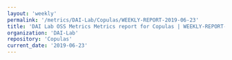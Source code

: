 ```yaml
---
layout: 'weekly'
permalink: '/metrics/DAI-Lab/Copulas/WEEKLY-REPORT-2019-06-23'
title: 'DAI Lab OSS Metrics Metrics report for Copulas | WEEKLY-REPORT-2019-06-23'
organization: 'DAI-Lab'
repository: 'Copulas'
current_date: '2019-06-23'
---
```


